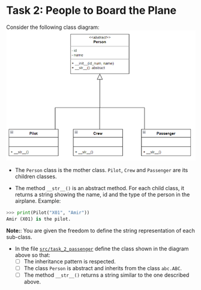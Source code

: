 # Task 2: People to Board the Plane
Consider the following class diagram:
![Person Classes](img/task_2.PNG)

* The `Person` class is the mother class. `Pilot`, `Crew` and `Passenger` are its children classes.
  

* The method `__str__()` is an abstract method. For each child class, it returns a string showing the name, id and the type of the person in the airplane. Example:
```Python Console
>>> print(Pilot("X01", "Amir"))
Amir (X01) is the pilot.
```
**Note:**: You are given the freedom to define the string representation of each sub-class.


* In the file [`src/task_2_passenger`](src/task_1_passenger.py) define the class shown in the diagram above so that:
    - [ ] The inheritance pattern is respected.
    - [ ] The class `Person` is abstract and inherits from the class `abc.ABC`.
    - [ ] The method `__str__()` returns a string similar to the one described above.
